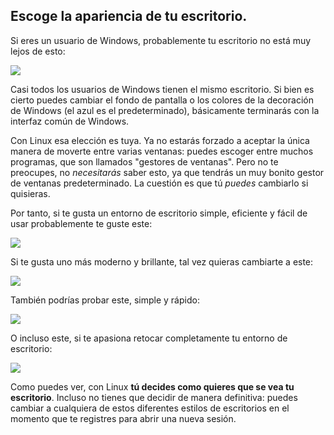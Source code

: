 <?php require("../../entete.php"); ?> <?php require("../../base.php"); ?>

<div id="corps">

<h2>Escoge la apariencia de tu escritorio.</h2>

<p>Si eres un usuario de Windows, probablemente tu escritorio no está muy lejos de esto:</p>

<img src="Images/windows_vista.jpg" />

<p>Casi todos los usuarios de Windows tienen el mismo escritorio. Si bien es cierto puedes cambiar el fondo de pantalla o los colores de la decoración de Windows (el azul es el predeterminado), básicamente terminarás con la interfaz común de Windows.</p>

<p>Con Linux esa elección es tuya. Ya no estarás forzado a aceptar la única manera de moverte entre varias ventanas: puedes escoger entre muchos programas, que son llamados "gestores de ventanas". Pero no te preocupes, no <i>necesitarás</i> saber esto, ya que tendrás un muy bonito gestor de ventanas predeterminado. La cuestión es que tú <i>puedes</i> cambiarlo si quisieras.</p>

<p>Por tanto, si te gusta un entorno de escritorio simple, eficiente y fácil de usar probablemente te guste este:</p>

<img src="Images/ubuntu.jpg"/>

<p>Si te gusta uno más moderno y brillante, tal vez quieras cambiarte a este:</p>

<img src="Images/kde.png" />

<p>También podrías probar este, simple y rápido:</p>

<img src="Images/xfce.jpg" />

<p>O incluso este, si te apasiona retocar completamente tu entorno de escritorio:</p>

<img src="Images/wm.jpg" />

<p>Como puedes ver, con Linux <b>tú decides como quieres que se vea tu escritorio</b>. Incluso no tienes que decidir de manera definitiva: puedes cambiar a cualquiera de estos diferentes estilos de escritorios en el momento que te registres para abrir una nueva sesión.</p>



</div>
</body>
</html>
